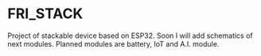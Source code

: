 # FRI_STACK

Project of stackable device based on ESP32. Soon I will add schematics of next modules. Planned modules are battery, IoT and A.I. module.